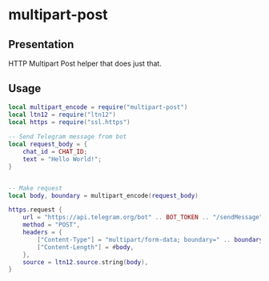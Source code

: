 # multipart-post

## Presentation

HTTP Multipart Post helper that does just that.

## Usage

```lua
local multipart_encode = require("multipart-post")
local ltn12 = require("ltn12")
local https = require("ssl.https")
	
-- Send Telegram message from bot
local request_body = {
	chat_id = CHAT_ID;
	text = "Hello World!";
}


-- Make request
local body, boundary = multipart_encode(request_body)

https.request {
    url = "https://api.telegram.org/bot" .. BOT_TOKEN .. "/sendMessage",
    method = "POST",
    headers = {
        ["Content-Type"] = "multipart/form-data; boundary=" .. boundary,
        ["Content-Length"] = #body,
    },
    source = ltn12.source.string(body),
}
```
